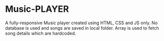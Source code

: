 # Music-PLAYER
A fully-responsive Music player created using HTML, CSS and JS only. No database is used and songs are saved in local folder. Array is used to fetch song details which are hardcoded. 
